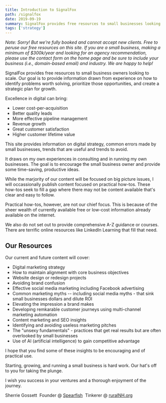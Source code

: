 ```yaml
---
title: Introduction to SignalFox
path: /signalfox
date: 2019-09-19
summary: SignalFox provides free resources to small businesses looking to scale. We help businesses identify problems worth solving, prioritize those opportunities, and create a strategic plan for growth.
tags: ['strategy']
---
```


<em>Note: Sorry! But we're fully booked and cannot accept new clients. Free to peruse our free resources on this site. If you are a small business, making a minimum of $300k/year and looking for an agency recommendation, please use the contact form on the home page and be sure to include your business (i.e., domain-based email) and industry. We are happy to help!</em>

SignalFox provides free resources to small business owners looking to scale. Our goal is to provide information drawn from experience on how to identify problems worth solving, prioritize those opportunities, and create a strategic plan for growth.

Excellence in digital can bring:

* Lower cost-per-acquisition
* Better quality leads
* More effective pipeline management
* Revenue growth
* Great customer satisfaction
* Higher customer lifetime value

This site provides information on digital strategy, common errors made by small businesses, trends that are useful and trends to avoid. 

It draws on my own experiences in consulting and in running my own businesses. The goal is to encourage the small business owner and provide some time-saving, productive ideas.

While the marjority of our content will be focused on big picture issues, I will occassionally publish content focused on practical how-tos. These how-tos seek to fill a gap where there may not be content available that's clear and easy to follow. 

Practical how-tos, however, are not our chief focus. This is because of the sheer wealth of currently available free or low-cost information already available on the internet. 

We also do not set out to provide comprehensive A-Z guidance or courses. There are terrific online resources like LinkedIn Learning that fill that need.


## Our Resources

Our current and future content will cover: 

* Digital marketing strategy
* How to maintain alignment with core business objectives
* Website design or redesign projects
* Avoiding brand confusion 
* Effective social media marketing including Facebook advertising
* Common marketing myths -- including social media myths - that sink small businesses dollars and dilute ROI
* Elevating the impression a brand makes
* Developing remkarable customer journeys using multi-channel marketing automation
* Content marketing and SEO insights
* Identifying and avoiding useless marketing pitches 
* The "unsexy fundamentals" - practices that get real results but are often overlooked by small businesses
* Use of AI (artificial intelligence) to gain competitive advantage


I hope that you find some of these insights to be encouraging and of practical use. 

Starting, growing, and running a small business is hard work. Our hat's off to you for taking the plunge. 

I wish you success in your ventures and a thorough enjoyment of the journey.


Sherrie Gossett&nbsp;
Founder @ <a href="https://www.spearfishcap.com/" target="blank">Spearfish</a>&nbsp;
Tinkerer @ <a href="https://www.ruralnh.org/" target="blank">ruralNH.org</a>


